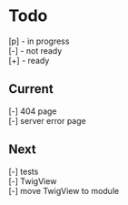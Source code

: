 # Todo

[p] - in progress  
[-] - not ready  
[+] - ready  

## Current

[-] 404 page  
[-] server error page

## Next

[-] tests  
    [-] TwigView  
[-] move TwigView to module  
